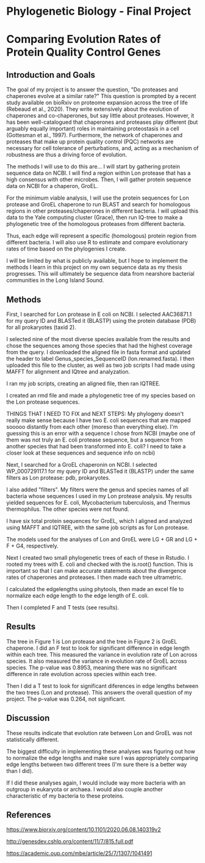 # Phylogenetic Biology - Final Project

# Comparing Evolution Rates of Protein Quality Control Genes

## Introduction and Goals

The goal of my project is to answer the question, "Do proteases and chaperones evolve at a similar rate?"
This question is prompted by a recent study available on bioRxiv on proteome expansion across the tree of life (Rebeaud et al., 2020). They write extensively about the evolution of chaperones and co-chaperones, but say little about proteases. However, it has been well-catalogued that chaperones and proteases play different (but arguably equally important) roles in maintaining proteostasis in a cell (Gottesman et al., 1997). Furthermore, the network of chaperones and proteases that make up protein quality control (PQC) networks are necessary for cell tolerance of perturbations, and, acting as a mechanism of robustness are thus a driving force of evolution. 

The methods I will use to do this are...
I will start by gathering protein sequence data on NCBI. I will find a region within Lon protease that has a high consensus with other microbes. 
Then, I will gather protein sequence data on NCBI for a chaperon, GroEL.

For the minimum viable analysis, I will use the protein sequences for Lon protease and GroEL chaperone to run BLAST and search for homologous regions in other proteases/chaperones in different bacteria. 
I will upload this data to the Yale computing cluster (Grace), then run IQ-tree to make a phylogenetic tree of the homologous proteases from different bacteria. 

Thus, each edge will represent a specific (homologous) protein region from different bacteria. I will also use R to estimate and compare evolutionary rates of time based on the phylogenies I create. 

I will be limited by what is publicly available, but I hope to implement the methods I learn in this project on my own sequence data as my thesis progresses. This will ultimately be sequence data from nearshore bacterial communities in the Long Island Sound. 

## Methods

First, I searched for Lon protease in E coli on NCBI. I selected AAC36871.1 for my query ID and BLASTed it (BLASTP) using the protein database (PDB) for all prokaryotes (taxid 2). 

I selected nine of the most diverse species available from the results and chose the sequences among those species that had the highest coverage from the query.
I downloaded the aligned file in fasta format and updated the header to label Genus_species_SequenceID (lon.renamed.fasta). 
I then uploaded this file to the cluster, as well as two job scripts I had made using MAFFT for alignment and IQtree and analyzation. 

I ran my job scripts, creating an aligned file, then ran IQTREE. 

I created an rmd file and made a phylogenetic tree of my species based on the Lon protease sequences.

THINGS THAT I NEED TO FIX and NEXT STEPS:
My phylogeny doesn't really make sense because I have two E. coli sequences that are mapped sooooo distantly from each other (moreso than everything else). I'm guessing this is an error with a sequence I chose from NCBI (maybe one of them was not truly an E. coli protease sequence, but a sequence from another species that had been transformed into E. coli? I need to take a closer look at these sequences and sequence info on ncbi)

Next, I searched for a GroEL chaperonin on NCBI. I selected WP_000729117.1 for my query ID and BLASTed it (BLASTP) under the same filters as Lon protease: pdb, prokaryotes. 

I also added "filters". My filters were the genus and species names of all bacteria whose sequences I used in my Lon protease analysis. My results yielded sequences for E. coli, Mycobacterium tuberculosis, and Thermus thermophilus. The other species were not found. 

I have six total protein sequences for GroEL, which I aligned and analyzed using MAFFT and IQTREE, with the same job scripts as for Lon protease. 

The models used for the analyses of Lon and GroEL were LG + GR and LG + F + G4, respectively.

Next I created two small phylogenetic trees of each of these in Rstudio. I rooted my trees with E. coli and checked with the is.root() function. This is important so that I can make accurate statements about the divergence rates of chaperones and proteases. I then made each tree ultrametric. 

I calculated the edgelengths using phytools, then made an excel file to normalize each edge length to the edge length of E. coli. 

Then I completed F and T tests (see results). 


## Results

The tree in Figure 1 is Lon protease and the tree in Figure 2 is GroEL chaperone. I did an F test to look for significant difference in edge length within each tree. This measured the variance in evolution rate of Lon across species. It also measured the variance in evolution rate of GroEL across species. The p-value was 0.8953, meaning there was no significant difference in rate evolution across species within each tree. 

Then I did a T test to look for significant diferences in edge lengths between the two trees (Lon and protease). This answers the overall question of my project. The p-value was 0.264, not significant. 

## Discussion

These results indicate that evolution rate between Lon and GroEL was not statistically different. 

The biggest difficulty in implementing these analyses was figuring out how to normalize the edge lengths and make sure I was appropriately comparing edge lengths between two different trees (I'm sure there is a better way than I did). 

If I did these analyses again, I would include way more bacteria with an outgroup in eukaryota or archaea. I would also couple another characteristic of my bacteria to these proteins. 

## References

https://www.biorxiv.org/content/10.1101/2020.06.08.140319v2

http://genesdev.cshlp.org/content/11/7/815.full.pdf

https://academic.oup.com/mbe/article/25/7/1307/1041491
